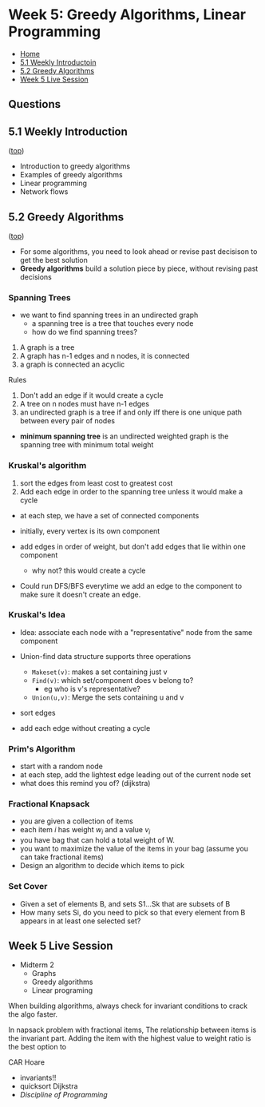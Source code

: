 # Week 5: Greedy Algorithms, Linear Programming

- [Home](/README.md#async-table-of-contents)
- [5.1 Weekly Introductoin](#51-weekly-introduction)
- [5.2 Greedy Algorithms](#52-greedy-algorithms)
- [Week 5 Live Session](#week-5-live-session)

## Questions

## 5.1 Weekly Introduction
([top](#week-5-greedy-algorithms-linear-programming))

- Introduction to greedy algorithms
- Examples of greedy algorithms
- Linear programming
- Network flows

## 5.2 Greedy Algorithms
([top](#week-5-greedy-algorithms-linear-programming))

- For some algorithms, you need to look ahead or revise past decisison to get the best solution
- **Greedy algorithms** build a solution piece by piece, without revising past decisions

### Spanning Trees
- we want to find spanning trees in an undirected graph
  - a spanning tree is a tree that touches every node
  - how do we find spanning trees?

1. A graph is a tree
2. A graph has n-1 edges and n nodes, it is connected
3. a graph is connected an acyclic


Rules
1. Don't add an edge if it would create a cycle
2. A tree on n nodes must have n-1 edges
3. an undirected graph is a tree if and only iff there is one unique path between every pair of nodes

- **minimum spanning tree** is an undirected weighted graph is the spanning tree with minimum total weight

### Kruskal's algorithm
1. sort the edges from least cost to greatest cost
2. Add each edge in order to the spanning tree unless it would make a cycle

- at each step, we have a set of connected components
- initially, every vertex is its own component
- add edges in order of weight, but don't add edges that lie within one component
    - why not? this would create a cycle

- Could run DFS/BFS everytime we add an edge to the component to make sure it doesn't create an edge.
### Kruskal's Idea
- Idea:  associate each node with a "representative" node from the same component
- Union-find data structure supports three operations
  - `Makeset(v)`: makes a set containing just v
  - `Find(v)`: which set/component does v belong to?
    - eg who is v's representative?
  - `Union(u,v)`: Merge the sets containing u and v

- sort edges
- add each edge without creating a cycle

### Prim's Algorithm
- start with a random node
- at each step, add the lightest edge leading out of the current node set
- what does this remind you of? (dijkstra)

### Fractional Knapsack
- you are given a collection of items
- each item *i* has weight $w_i$ and a value $v_i$
- you have bag that can hold a total weight of W.
- you want to maximize the value of the items in your bag (assume you can take fractional items)
- Design an algorithm to decide which items to pick

### Set Cover
- Given a set of elements B, and sets S1...Sk that are subsets of B
- How many sets Si, do you need to pick so that every element from B appears in at least one selected set?

## Week 5 Live Session
- Midterm 2
  - Graphs
  - Greedy algorithms
  - Linear programing

When building algorithms, always check for invariant conditions to crack the algo faster.

In napsack problem with fractional items,
The relationship between items is the invariant part. Adding the item with the highest value to weight ratio is the best option to

CAR Hoare
- invariants!! 
- quicksort
Dijkstra
- *Discipline of Programming*